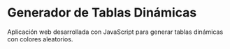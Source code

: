 # Generador de Tablas Dinámicas
Aplicación web desarrollada con JavaScript para generar tablas dinámicas con colores aleatorios.



